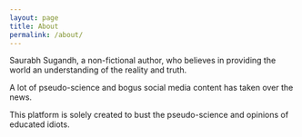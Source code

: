 ```yaml
---
layout: page
title: About
permalink: /about/
---
```


Saurabh Sugandh, a non-fictional author, who believes in providing the world an understanding of the reality and truth. 

A lot of pseudo-science and bogus social media content has taken over the news. 

This platform is solely created to bust the pseudo-science and opinions of educated idiots.
